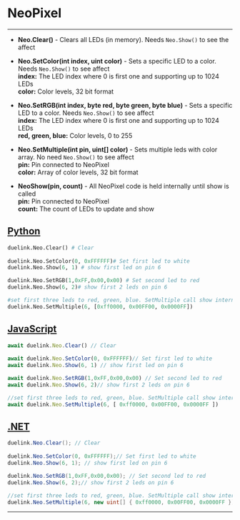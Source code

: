 # NeoPixel

---

- **Neo.Clear()** - Clears all LEDs (in memory). Needs `Neo.Show()` to see the affect

- **Neo.SetColor(int index, uint color)** - Sets a specific LED to a color. Needs `Neo.Show()` to see affect<br>
**index:** The LED index where 0 is first one and supporting up to 1024 LEDs<br>
**color:** Color levels, 32 bit format <br>

- **Neo.SetRGB(int index, byte red, byte green, byte blue)** - Sets a specific LED to a color. Needs `Neo.Show()` to see affect<br>
**index:** The LED index where 0 is first one and supporting up to 1024 LEDs<br>
**red, green, blue:** Color levels, 0 to 255 <br>

- **Neo.SetMultiple(int pin, uint[] color)** - Sets multiple leds with color array. No need `Neo.Show()` to see affect<br>
**pin:** Pin connected to NeoPixel<br>
**color:** Array of color levels, 32 bit format <br>

- **NeoShow(pin, count)** - All NeoPixel code is held internally until show is called<br>
 **pin:** Pin connected to NeoPixel<br>
 **count:** The count of LEDs to update and show

## [Python](#tab/py)

```py
duelink.Neo.Clear() # Clear
            
duelink.Neo.SetColor(0, 0xFFFFFF)# Set first led to white
duelink.Neo.Show(6, 1) # show first led on pin 6

duelink.Neo.SetRGB(1,0xFF,0x00,0x00) # Set second led to red
duelink.Neo.Show(6, 2)# show first 2 leds on pin 6

#set first three leds to red, green, blue. SetMultiple call show internally, no need to call show
duelink.Neo.SetMultiple(6, [0xff0000, 0x00FF00, 0x0000FF])
```

## [JavaScript](#tab/js)

```js
await duelink.Neo.Clear() // Clear
            
await duelink.Neo.SetColor(0, 0xFFFFFF)// Set first led to white
await duelink.Neo.Show(6, 1) // show first led on pin 6

await duelink.Neo.SetRGB(1,0xFF,0x00,0x00) // Set second led to red
await duelink.Neo.Show(6, 2)// show first 2 leds on pin 6

//set first three leds to red, green, blue. SetMultiple call show internally, no need to call show
await duelink.Neo.SetMultiple(6, [ 0xff0000, 0x00FF00, 0x0000FF ])
```

## [.NET](#tab/net)

```cs
duelink.Neo.Clear(); // Clear
            
duelink.Neo.SetColor(0, 0xFFFFFF);// Set first led to white
duelink.Neo.Show(6, 1); // show first led on pin 6

duelink.Neo.SetRGB(1,0xFF,0x00,0x00); // Set second led to red
duelink.Neo.Show(6, 2);// show first 2 leds on pin 6

//set first three leds to red, green, blue. SetMultiple call show internally, no need to call show
duelink.Neo.SetMultiple(6, new uint[] { 0xff0000, 0x00FF00, 0x0000FF });
```

---